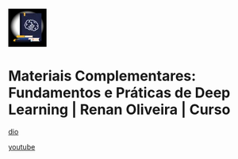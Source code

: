 ![alt text](image.png)

# Materiais Complementares: Fundamentos e Práticas de Deep Learning | Renan Oliveira | Curso

[dio](https://web.dio.me/course/materiais-complementares-1/learning/2c86a391-56e5-4bd8-bb70-ab20d41dfce1)

[youtube](https://www.youtube.com/playlist?list=PLUFkgDlXfnjspOTn7ZothS11n3Mz2fH4W)
